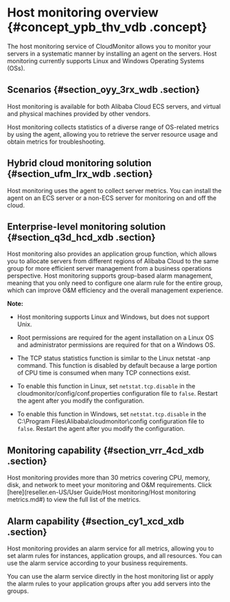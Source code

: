 # Host monitoring overview {#concept_ypb_thv_vdb .concept}

The host monitoring service of CloudMonitor allows you to monitor your servers in a systematic manner by installing an agent on the servers. Host monitoring currently supports Linux and Windows Operating Systems \(OSs\).

## Scenarios {#section_oyy_3rx_wdb .section}

Host monitoring is available for both Alibaba Cloud ECS servers, and virtual and physical machines provided by other vendors.

Host monitoring collects statistics of a diverse range of OS-related metrics by using the agent, allowing you to retrieve the server resource usage and obtain metrics for troubleshooting.

## Hybrid cloud monitoring solution {#section_ufm_lrx_wdb .section}

Host monitoring uses the agent to collect server metrics. You can install the agent on an ECS server or a non-ECS server for monitoring on and off the cloud.

## Enterprise-level monitoring solution {#section_q3d_hcd_xdb .section}

Host monitoring also provides an application group function, which allows you to allocate servers from different regions of Alibaba Cloud to the same group for more efficient server management from a business operations perspective. Host monitoring supports group-based alarm management, meaning that you only need to configure one alarm rule for the entire group, which can improve O&M efficiency and the overall management experience.

**Note:** 

-   Host monitoring supports Linux and Windows, but does not support Unix.

-   Root permissions are required for the agent installation on a Linux OS and administrator permissions are required for that on a Windows OS.

-   The TCP status statistics function is similar to the Linux netstat -anp command. This function is disabled by default because a large portion of CPU time is consumed when many TCP connections exist.

-   To enable this function in Linux, set `netstat.tcp.disable` in the cloudmonitor/config/conf.properties configuration file to `false`. Restart the agent after you modify the configuration.
-   To enable this function in Windows, set `netstat.tcp.disable` in the C:\\Program Files\\Alibaba\\cloudmonitor\\config configuration file to `false`. Restart the agent after you modify the configuration.

## Monitoring capability {#section_vrr_4cd_xdb .section}

Host monitoring provides more than 30 metrics covering CPU, memory, disk, and network to meet your monitoring and O&M requirements. Click [here](reseller.en-US/User Guide/Host monitoring/Host monitoring metrics.md#) to view the full list of the metrics.

## Alarm capability {#section_cy1_xcd_xdb .section}

Host monitoring provides an alarm service for all metrics, allowing you to set alarm rules for instances, application groups, and all resources. You can use the alarm service according to your business requirements.

You can use the alarm service directly in the host monitoring list or apply the alarm rules to your application groups after you add servers into the groups.

